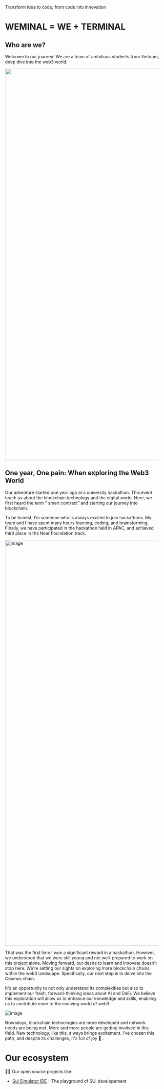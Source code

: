 Transform idea to code, from code into innovation

# WEMINAL = WE + TERMINAL

## Who are we? 
Welcome to our journey! We are a team of ambitious students from Vietnam, deep dive into the web3 world. 

<p align="center" >
  <img width="1280" alt="image" src="https://github.com/Weminal-labs/.github/assets/70145901/b4afcffb-0a37-4bd7-b2c3-7aecfc72df60">
</p>


## One year, One pain:  When exploring the Web3 World
Our adventure started one year ago at a university hackathon. This event teach us about the blockchain technology and the digital world. Here, we first heard the term “ smart contract” and starting our journey into blockchain.

To be honest, I’m someone who is always excited to join hackathons. My team and I have spent many hours learning, coding, and brainstorming. Finally, we have participated in the hackathon held in APAC, and achieved third place in the Near Foundation track.

<img width="1326" alt="image" src="https://github.com/Weminal-labs/.github/assets/70145901/0b49b9ab-53be-4d02-a310-591b5b97dd7d">

That was the first time I won a significant reward in a hackathon. However, we understood that we were still young and not well-prepared to work on this project alone.  Moving forward, our desire to learn and innovate doesn't stop here. We're setting our sights on exploring more blockchain chains within the web3 landscape. Specifically, our next step is to delve into the Cosmos chain.

It's an opportunity to not only understand its complexities but also to implement our fresh, forward-thinking ideas about AI and DeFi. We believe this exploration will allow us to enhance our knowledge and skills, enabling us to contribute more to the evolving world of web3.

![image](https://github.com/Weminal-labs/.github/assets/70145901/99b02842-987c-4de7-a54f-4ffaa13250eb)

Nowadays, blockchain technologies are more developed and network needs are being met. More and more people are getting involved in this field. New technology, like this, always brings excitement. I've chosen this path, and despite its challenges, it's full of joy 🤩 .


#  Our ecosystem

🧙‍♂️ Our open source projects like:
- [Sui Simulator IDE](https://github.com/Weminal-labs/sui-simulator-vscode) -  The playground of SUI developement 
